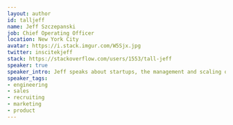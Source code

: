 ```yaml
---
layout: author
id: talljeff
name: Jeff Szczepanski
job: Chief Operating Officer
location: New York City
avatar: https://i.stack.imgur.com/W5Sjx.jpg
twitter: inscitekjeff
stack: https://stackoverflow.com/users/1553/tall-jeff
speaker: true
speaker_intro: Jeff speaks about startups, the management and scaling of both sales teams and software development teams and how the two are much similar than you might think. His talk ‘The Developers Guide to Running a Sales Team’ can be seen [here](http://businessofsoftware.org/2015/02/jeff-szczepanski-developers-guide-running-sales-teams/).
speaker_tags:
- engineering
- sales
- recruiting
- marketing
- product
---
```


